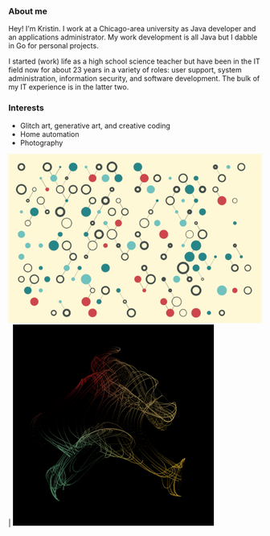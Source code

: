 ### About me

Hey! I'm Kristin. I work at a Chicago-area university as Java developer and an applications administrator. My work development is all Java but I dabble in Go for personal projects.

I started (work) life as a high school science teacher but have been in the IT field now for about 23 years in a variety of roles: user support, system administration, information security, and software development. The bulk of my IT experience is in the latter two.

### Interests

- Glitch art, generative art, and creative coding
- Home automation
- Photography

![Generative art example #1](https://github.com/kristinjeanna/kristinjeanna/blob/main/images/quaris-sample.png?raw=true)  |  ![Generative art example #2](https://github.com/kristinjeanna/kristinjeanna/blob/main/images/ixnea-sample.png?raw=true)